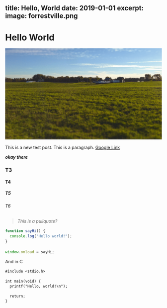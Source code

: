 title: Hello, World
date: 2019-01-01
excerpt: 
image: forrestville.png
---
# Hello World

![test](/static/images/forrestville.png)

This is a new test post. This is a paragraph. [Google Link](https://google.com)

***okay there***

### T3
#### T4
##### T5
###### T6

> *This is a pullquote?*

```javascript
function sayHi() {
  console.log("Hello world!");
}

window.onload = sayHi;
```

And in C
```clike
#include <stdio.h>

int main(void) {
  printf("Hello, world!\n");

  return;
}
```

